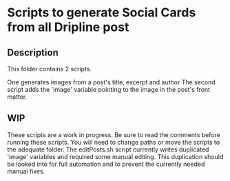 # Scripts to generate Social Cards from all Dripline post

## Description

This folder contains 2 scripts.

One generates images from a post's title, excerpt and author
The second script adds the 'image' variable pointing to the image in the post's front matter.

## WIP

These scripts are a work in progress. Be sure to read the comments before running these scripts.
You will need to change paths or move the scripts to the adequate folder.
The editPosts.sh script currently writes duplicated 'image' variables and required some manual editing.
This duplication should be looked into for full automation and to prevent the currently needed manual fixes.